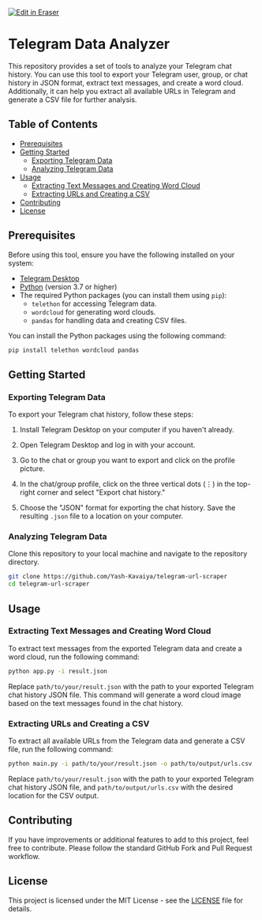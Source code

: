 <p><a target="_blank" href="https://app.eraser.io/workspace/DZvq2s69MfoqKOuegzD0" id="edit-in-eraser-github-link"><img alt="Edit in Eraser" src="https://firebasestorage.googleapis.com/v0/b/second-petal-295822.appspot.com/o/images%2Fgithub%2FOpen%20in%20Eraser.svg?alt=media&amp;token=968381c8-a7e7-472a-8ed6-4a6626da5501"></a></p>

# Telegram Data Analyzer

This repository provides a set of tools to analyze your Telegram chat history. You can use this tool to export your Telegram user, group, or chat history in JSON format, extract text messages, and create a word cloud. Additionally, it can help you extract all available URLs in Telegram and generate a CSV file for further analysis.

## Table of Contents

- [Prerequisites](#prerequisites)
- [Getting Started](#getting-started)
  - [Exporting Telegram Data](#exporting-telegram-data)
  - [Analyzing Telegram Data](#analyzing-telegram-data)
- [Usage](#usage)
  - [Extracting Text Messages and Creating Word Cloud](#extracting-text-messages-and-creating-word-cloud)
  - [Extracting URLs and Creating a CSV](#extracting-urls-and-creating-a-csv)
- [Contributing](#contributing)
- [License](#license)

## Prerequisites

Before using this tool, ensure you have the following installed on your system:

- [Telegram Desktop](https://desktop.telegram.org/)
- [Python](https://www.python.org/) (version 3.7 or higher)
- The required Python packages (you can install them using `pip`):
  - `telethon` for accessing Telegram data.
  - `wordcloud` for generating word clouds.
  - `pandas` for handling data and creating CSV files.

You can install the Python packages using the following command:

```bash
pip install telethon wordcloud pandas
```

## Getting Started

### Exporting Telegram Data

To export your Telegram chat history, follow these steps:

1. Install Telegram Desktop on your computer if you haven't already.

2. Open Telegram Desktop and log in with your account.

3. Go to the chat or group you want to export and click on the profile picture.

4. In the chat/group profile, click on the three vertical dots (⋮) in the top-right corner and select "Export chat history."

5. Choose the "JSON" format for exporting the chat history. Save the resulting `.json` file to a location on your computer.

### Analyzing Telegram Data

Clone this repository to your local machine and navigate to the repository directory.

```bash
git clone https://github.com/Yash-Kavaiya/telegram-url-scraper
cd telegram-url-scraper
```

## Usage

### Extracting Text Messages and Creating Word Cloud

To extract text messages from the exported Telegram data and create a word cloud, run the following command:

```bash
python app.py -i result.json
```

Replace `path/to/your/result.json` with the path to your exported Telegram chat history JSON file. This command will generate a word cloud image based on the text messages found in the chat history.

### Extracting URLs and Creating a CSV

To extract all available URLs from the Telegram data and generate a CSV file, run the following command:

```bash
python main.py -i path/to/your/result.json -o path/to/output/urls.csv
```

Replace `path/to/your/result.json` with the path to your exported Telegram chat history JSON file, and `path/to/output/urls.csv` with the desired location for the CSV output.

## Contributing

If you have improvements or additional features to add to this project, feel free to contribute. Please follow the standard GitHub Fork and Pull Request workflow.

## License

This project is licensed under the MIT License - see the [LICENSE](LICENSE) file for details.
